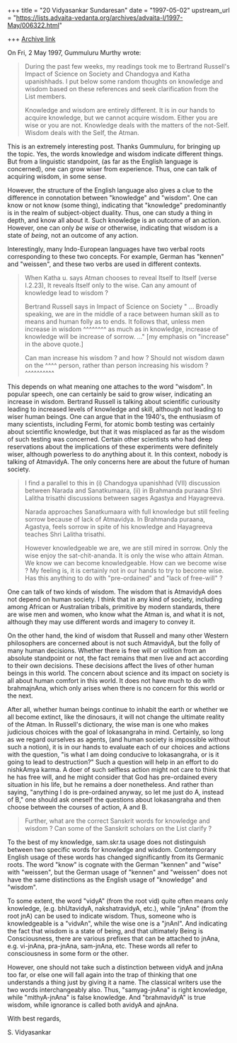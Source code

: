 +++
title = "20 Vidyasankar Sundaresan"
date = "1997-05-02"
upstream_url = "https://lists.advaita-vedanta.org/archives/advaita-l/1997-May/006322.html"

+++
[Archive link](https://lists.advaita-vedanta.org/archives/advaita-l/1997-May/006322.html)

On Fri, 2 May 1997, Gummuluru Murthy wrote:

> During the past few weeks, my readings took me to Bertrand Russell's
> Impact of Science on Society and Chandogya and Katha upanishhads. I put
> below some random thoughts on knowledge and wisdom based on these
> references and seek clarification from the List members.
>
> Knowledge and wisdom are entirely different. It is in our hands to
> acquire knowledge, but we cannot acquire wisdom. Either you are wise or
> you are not. Knowledge deals with the matters of the not-Self. Wisdom
> deals with the Self, the Atman.

This is an extremely interesting post. Thanks Gummuluru, for bringing
up the topic. Yes, the words knowledge and wisdom indicate different
things. But from a linguistic standpoint, (as far as the English language
is concerned), one can grow wiser from experience. Thus, one can talk of
acquiring wisdom, in some sense.

However, the structure of the English language also gives a clue to the
difference in connotation between "knowledge" and "wisdom". One can know
or not know (some thing), indicating that "knowledge" predominantly is in
the realm of subject-object duality. Thus, one can study a thing in depth,
and know all about it. Such knowledge is an outcome of an action. However,
one can only *be wise* or otherwise, indicating that wisdom is a state of
*being*, not an outcome of any action.

Interestingly, many Indo-European languages have two verbal roots
corresponding to these two concepts. For example, German has "kennen" and
"weissen", and these two verbs are used in different contexts.

>
> When Katha u. says Atman chooses to reveal Itself to Itself (verse
> I.2.23), It reveals Itself only to the wise. Can any amount of knowledge
> lead to wisdom ?
>
> Bertrand Russell says in Impact of Science on Society " ... Broadly
> speaking, we are in the middle of a race between human skill as to means
> and human folly as to ends. It follows that, unless men increase in wisdom
>                                                         ^^^^^^^^
> as much as in knowledge, increase of knowledge will be increase of
> sorrow. ..."  [my emphasis on "increase" in the above quote.]
>
> Can man increase his wisdom ? and how ? Should not wisdom dawn on the
>                                                           ^^^^
> person, rather than person increasing his wisdom ?
>                            ^^^^^^^^^^

This depends on what meaning one attaches to the word "wisdom". In popular
speech, one can certainly be said to grow wiser, indicating an increase
in wisdom. Bertrand Russell is talking about scientific curiousity leading
to increased levels of knowledge and skill, although not leading to wiser
human beings. One can argue that in the 1940's, the enthusiasm of many
scientists, including Fermi, for atomic bomb testing was certainly about
scientific knowledge, but that it was misplaced as far as the wisdom of
such testing was concerned. Certain other scientists who had deep
reservations about the implications of these experiments were definitely
wiser, although powerless to do anything about it. In this context, nobody
is talking of AtmavidyA. The only concerns here are about the future of
human society.

>
> I find a parallel to this in (i) Chandogya upanishhad (VII) discussion
> between Narada and Sanatkumaara, (ii) in Brahmanda puraana Shri Lalitha
> trisathi discussions between sages Agastya and Hayagreeva.
>
> Narada approaches Sanatkumaara with full knowledge but still feeling
> sorrow because of lack of Atmavidya. In Brahmanda puraana, Agastya, feels
> sorrow in spite of his knowledge and Hayagreeva teaches Shri Lalitha
> trisathi.
>
> However knowledgeable we are, we are still mired in sorrow. Only the wise
> enjoy the sat-chit-ananda. It is only the wise who attain Atman. We know
> we can become knowledgeable. How can we become wise ? My feeling is, it
> is certainly not in our hands to try to become wise. Has this anything to
> do with "pre-ordained" and "lack of free-will" ?

One can talk of two kinds of wisdom. The wisdom that is AtmavidyA does not
depend on human society. I think that in any kind of society, including
among African or Australian tribals, primitive by modern standards, there
are wise men and women, who know what the Atman is, and what it is not,
although they may use different words and imagery to convey it.

On the other hand, the kind of wisdom that Russell and many other Western
philosophers are concerned about is not such AtmavidyA, but the folly of
many human decisions. Whether there is free will or volition from an
absolute standpoint or not, the fact remains that men live and act
according to their own decisions. These decisions affect the lives of
other human beings in this world. The concern about science and its impact
on society is all about human comfort in this world. It does not have much
to do with brahmajnAna, which only arises when there is no concern for
this world or the next.

After all, whether human beings continue to inhabit the earth or whether
we all become extinct, like the dinosaurs, it will not change the ultimate
reality of the Atman. In Russell's dictionary, the wise man is one who
makes judicious choices with the goal of lokasangraha in mind. Certainly,
so long as we regard ourselves as agents, (and human society is
impossible without such a notion), it is in our hands to evaluate each of
our choices and actions with the question, "is what I am doing conducive
to lokasangraha, or is it going to lead to destruction?" Such a question
will help in an effort to do nishkAmya karma. A doer of such selfless
action might not care to think that he has free will, and he might
consider that God has pre-ordained every situation in his life, but he
remains a doer nonetheless. And rather than saying, "anything I do is
pre-ordained anyway, so let me just do A, instead of B," one should ask
oneself the questions about lokasangraha and then choose between the
courses of action, A and B.

>
> Further, what are the correct Sanskrit words for knowledge and wisdom ?
> Can some of the Sanskrit scholars on the List clarify ?

To the best of my knowledge, sam.skr.ta usage does not distinguish between
two specific words for knowledge and wisdom. Contemporary English usage
of these words has changed significantly from its Germanic roots. The word
"know" is cognate with the German "kennen" and "wise" with "weissen", but
the German usage of "kennen" and "weissen" does not have the same
distinctions as the English usage of "knowledge" and "wisdom".

To some extent, the word "vidyA" (from the root vid) quite often means
only knowledge, (e.g. bhUtavidyA, nakshatravidyA, etc.), while "jnAna"
(from the root jnA) can be used to indicate wisdom. Thus, someone who is
knowledgeable is a "vidvAn", while the wise one is a "jnAnI". And
indicating the fact that wisdom is a state of being, and that ultimately
Being is Consciousness, there are various prefixes that can be attached to
jnAna, e.g. vi-jnAna, pra-jnAna, sam-jnAna, etc. These words all refer to
consciousness in some form or the other.

However, one should not take such a distinction between vidyA and jnAna
too far, or else one will fall again into the trap of thinking that one
understands a thing just by giving it a name. The classical writers use
the two words interchangeably also. Thus, "samyag-jnAna" is right
knowledge, while "mithyA-jnAna" is false knowledge. And "brahmavidyA" is
true wisdom, while ignorance is called both avidyA and ajnAna.

With best regards,

S. Vidyasankar

